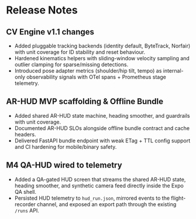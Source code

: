 # Release Notes

## CV Engine v1.1 changes
- Added pluggable tracking backends (identity default, ByteTrack, Norfair) with unit coverage for ID stability and reset behaviour.
- Hardened kinematics helpers with sliding-window velocity sampling and outlier clamping for sparse/missing detections.
- Introduced pose adapter metrics (shoulder/hip tilt, tempo) as internal-only observability signals with OTel spans + Prometheus stage telemetry.

## AR-HUD MVP scaffolding & Offline Bundle
- Added shared AR-HUD state machine, heading smoother, and guardrails with unit coverage.
- Documented AR-HUD SLOs alongside offline bundle contract and cache headers.
- Delivered FastAPI bundle endpoint with weak ETag + TTL config support and CI hardening for mobile/binary safety.

## M4 QA-HUD wired to telemetry
- Added a QA-gated HUD screen that streams the shared AR-HUD state, heading smoother,
  and synthetic camera feed directly inside the Expo QA shell.
- Persisted HUD telemetry to `hud_run.json`, mirrored events to the flight-recorder
  channel, and exposed an export path through the existing `/runs` API.
